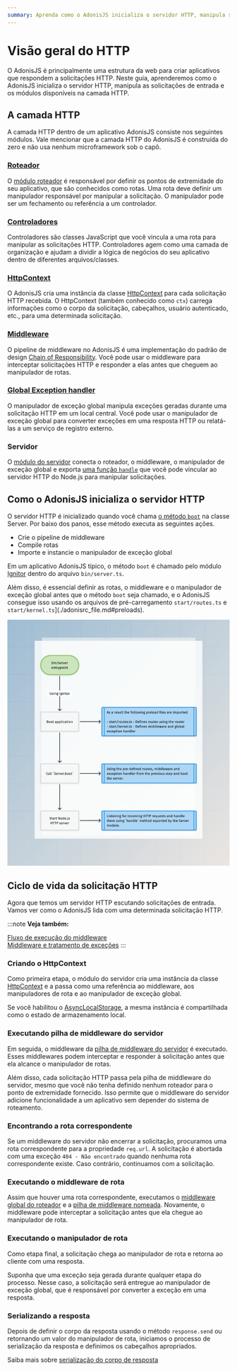```yaml
---
summary: Aprenda como o AdonisJS inicializa o servidor HTTP, manipula solicitações de entrada e os módulos disponíveis na camada HTTP.
---
```


# Visão geral do HTTP

O AdonisJS é principalmente uma estrutura da web para criar aplicativos que respondem a solicitações HTTP. Neste guia, aprenderemos como o AdonisJS inicializa o servidor HTTP, manipula as solicitações de entrada e os módulos disponíveis na camada HTTP.

## A camada HTTP
A camada HTTP dentro de um aplicativo AdonisJS consiste nos seguintes módulos. Vale mencionar que a camada HTTP do AdonisJS é construída do zero e não usa nenhum microframework sob o capô.

### [Roteador](../basics/routing.md)

O [módulo roteador](https://github.com/adonisjs/http-server/blob/main/src/router/main.ts) é responsável por definir os pontos de extremidade do seu aplicativo, que são conhecidos como rotas. Uma rota deve definir um manipulador responsável por manipular a solicitação. O manipulador pode ser um fechamento ou referência a um controlador.

### [Controladores](../basics/controllers.md)

Controladores são classes JavaScript que você vincula a uma rota para manipular as solicitações HTTP. Controladores agem como uma camada de organização e ajudam a dividir a lógica de negócios do seu aplicativo dentro de diferentes arquivos/classes.

### [HttpContext](./http_context.md)

O AdonisJS cria uma instância da classe [HttpContext](https://github.com/adonisjs/http-server/blob/main/src/http_context/main.ts) para cada solicitação HTTP recebida. O HttpContext (também conhecido como `ctx`) carrega informações como o corpo da solicitação, cabeçalhos, usuário autenticado, etc., para uma determinada solicitação.

### [Middleware](../basics/middleware.md)

O pipeline de middleware no AdonisJS é uma implementação do padrão de design [Chain of Responsibility](https://refactoring.guru/design-patterns/chain-of-responsibility). Você pode usar o middleware para interceptar solicitações HTTP e responder a elas antes que cheguem ao manipulador de rotas.

### [Global Exception handler](../basics/exception_handling.md)

O manipulador de exceção global manipula exceções geradas durante uma solicitação HTTP em um local central. Você pode usar o manipulador de exceção global para converter exceções em uma resposta HTTP ou relatá-las a um serviço de registro externo.

### Servidor

O [módulo do servidor](https://github.com/adonisjs/http-server/blob/main/src/server/main.ts) conecta o roteador, o middleware, o manipulador de exceção global e exporta [uma função `handle`](https://github.com/adonisjs/http-server/blob/main/src/server/main.ts#L330) que você pode vincular ao servidor HTTP do Node.js para manipular solicitações.

## Como o AdonisJS inicializa o servidor HTTP
O servidor HTTP é inicializado quando você chama [o método `boot`](https://github.com/adonisjs/http-server/blob/main/src/server/main.ts#L252) na classe Server. Por baixo dos panos, esse método executa as seguintes ações.

- Crie o pipeline de middleware
- Compile rotas
- Importe e instancie o manipulador de exceção global

Em um aplicativo AdonisJS típico, o método `boot` é chamado pelo módulo [Ignitor](https://github.com/adonisjs/core/blob/main/src/ignitor/http.ts) dentro do arquivo `bin/server.ts`.

Além disso, é essencial definir as rotas, o middleware e o manipulador de exceção global antes que o método `boot` seja chamado, e o AdonisJS consegue isso usando os arquivos de pré-carregamento `start/routes.ts` e `start/kernel.ts`](./adonisrc_file.md#preloads).

![](./server_boot_lifecycle.png)

## Ciclo de vida da solicitação HTTP
Agora que temos um servidor HTTP escutando solicitações de entrada. Vamos ver como o AdonisJS lida com uma determinada solicitação HTTP.

:::note
**Veja também:**

[Fluxo de execução do middleware](../basics/middleware.md#middleware-execution-flow)\
[Middleware e tratamento de exceções](../basics/middleware.md#middleware-and-exception-handling)
:::

### Criando o HttpContext

Como primeira etapa, o módulo do servidor cria uma instância da classe [HttpContext](./http_context.md) e a passa como uma referência ao middleware, aos manipuladores de rota e ao manipulador de exceção global.

Se você habilitou o [AsyncLocalStorage](./async_local_storage.md#usage), a mesma instância é
compartilhada como o estado de armazenamento local.

### Executando pilha de middleware do servidor

Em seguida, o middleware da [pilha de middleware do servidor](../basics/middleware.md#server-middleware-stack) é executado. Esses middlewares podem interceptar e responder à solicitação antes que ela alcance o manipulador de rotas.

Além disso, cada solicitação HTTP passa pela pilha de middleware do servidor, mesmo que você não tenha definido nenhum roteador para o ponto de extremidade fornecido. Isso permite que o middleware do servidor adicione funcionalidade a um aplicativo sem depender do sistema de roteamento.

### Encontrando a rota correspondente

Se um middleware do servidor não encerrar a solicitação, procuramos uma rota correspondente para a propriedade `req.url`. A solicitação é abortada com uma exceção `404 - Não encontrado` quando nenhuma rota correspondente existe. Caso contrário, continuamos com a solicitação.

### Executando o middleware de rota

Assim que houver uma rota correspondente, executamos o [middleware global do roteador](../basics/middleware.md#router-middleware-stack) e a [pilha de middleware nomeada](../basics/middleware.md#named-middleware-collection). Novamente, o middleware pode interceptar a solicitação antes que ela chegue ao manipulador de rota.

### Executando o manipulador de rota

Como etapa final, a solicitação chega ao manipulador de rota e retorna ao cliente com uma resposta.

Suponha que uma exceção seja gerada durante qualquer etapa do processo. Nesse caso, a solicitação será entregue ao manipulador de exceção global, que é responsável por converter a exceção em uma resposta.

### Serializando a resposta

Depois de definir o corpo da resposta usando o método `response.send` ou retornando um valor do manipulador de rota, iniciamos o processo de serialização da resposta e definimos os cabeçalhos apropriados.

Saiba mais sobre [serialização do corpo de resposta](../basics/response.md#response-body-serialization)
